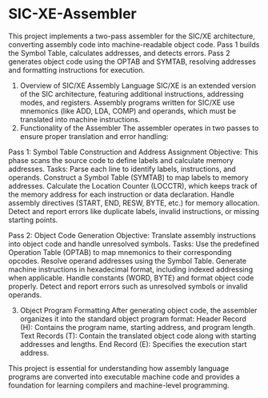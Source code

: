 # SIC-XE-Assembler
This project implements a two-pass assembler for the SIC/XE architecture, converting assembly code into machine-readable object code. Pass 1 builds the Symbol Table, calculates addresses, and detects errors. Pass 2 generates object code using the OPTAB and SYMTAB, resolving addresses and formatting instructions for execution.

1. Overview of SIC/XE Assembly Language
SIC/XE is an extended version of the SIC architecture, featuring additional instructions, addressing modes, and registers.
Assembly programs written for SIC/XE use mnemonics (like ADD, LDA, COMP) and operands, which must be translated into machine instructions.
2. Functionality of the Assembler
The assembler operates in two passes to ensure proper translation and error handling:

Pass 1: Symbol Table Construction and Address Assignment
Objective: This phase scans the source code to define labels and calculate memory addresses.
Tasks:
Parse each line to identify labels, instructions, and operands.
Construct a Symbol Table (SYMTAB) to map labels to memory addresses.
Calculate the Location Counter (LOCCTR), which keeps track of the memory address for each instruction or data declaration.
Handle assembly directives (START, END, RESW, BYTE, etc.) for memory allocation.
Detect and report errors like duplicate labels, invalid instructions, or missing starting points.

Pass 2: Object Code Generation
Objective: Translate assembly instructions into object code and handle unresolved symbols.
Tasks:
Use the predefined Operation Table (OPTAB) to map mnemonics to their corresponding opcodes.
Resolve operand addresses using the Symbol Table.
Generate machine instructions in hexadecimal format, including indexed addressing when applicable.
Handle constants (WORD, BYTE) and format object code properly.
Detect and report errors such as unresolved symbols or invalid operands.

3. Object Program Formatting
After generating object code, the assembler organizes it into the standard object program format:
Header Record (H): Contains the program name, starting address, and program length.
Text Records (T): Contain the translated object code along with starting addresses and lengths.
End Record (E): Specifies the execution start address.

This project is essential for understanding how assembly language programs are converted into executable machine code and provides a foundation for learning compilers and machine-level programming.
